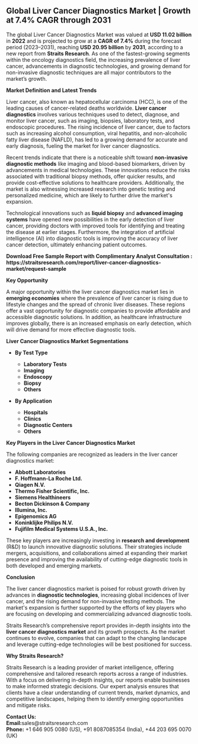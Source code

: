 <h2 data-start="" data-end="">Global Liver Cancer Diagnostics Market | Growth at 7.4% CAGR through 2031</h2>
<p data-start="" data-end="">The global <a>Liver Cancer Diagnostics Market</a>&nbsp;was valued at <strong data-start="" data-end="">USD 11.02 billion</strong> in <strong data-start="" data-end="">2022</strong> and is projected to grow at a <strong data-start="" data-end="">CAGR of 7.4%</strong> during the forecast period (2023&ndash;2031), reaching <strong data-start="" data-end="">USD 20.95 billion</strong> by <strong data-start="" data-end="">2031</strong>, according to a new report from <strong data-start="" data-end="">Straits Research</strong>. As one of the fastest-growing segments within the oncology diagnostics field, the increasing prevalence of liver cancer, advancements in diagnostic technologies, and growing demand for non-invasive diagnostic techniques are all major contributors to the market&rsquo;s growth.</p>
<p data-start="" data-end=""><strong data-start="" data-end="">Market Definition and Latest Trends</strong></p>
<p data-start="" data-end="">Liver cancer, also known as hepatocellular carcinoma (HCC), is one of the leading causes of cancer-related deaths worldwide. <strong data-start="" data-end="">Liver cancer diagnostics</strong> involves various techniques used to detect, diagnose, and monitor liver cancer, such as imaging, biopsies, laboratory tests, and endoscopic procedures. The rising incidence of liver cancer, due to factors such as increasing alcohol consumption, viral hepatitis, and non-alcoholic fatty liver disease (NAFLD), has led to a growing demand for accurate and early diagnosis, fueling the market for liver cancer diagnostics.</p>
<p data-start="" data-end="">Recent trends indicate that there is a noticeable shift toward <strong data-start="" data-end="">non-invasive diagnostic methods</strong> like imaging and blood-based biomarkers, driven by advancements in medical technologies. These innovations reduce the risks associated with traditional biopsy methods, offer quicker results, and provide cost-effective solutions to healthcare providers. Additionally, the market is also witnessing increased research into genetic testing and personalized medicine, which are likely to further drive the market's expansion.</p>
<p data-start="" data-end="">Technological innovations such as <strong data-start="" data-end="">liquid biopsy</strong> and <strong data-start="" data-end="">advanced imaging systems</strong> have opened new possibilities in the early detection of liver cancer, providing doctors with improved tools for identifying and treating the disease at earlier stages. Furthermore, the integration of artificial intelligence (AI) into diagnostic tools is improving the accuracy of liver cancer detection, ultimately enhancing patient outcomes.</p>
<p data-start="" data-end=""><strong>Download Free Sample Report with&nbsp;Complimentary Analyst Consultation : <a>https://straitsresearch.com/report/liver-cancer-diagnostics-market/request-sample</a><br /></strong></p>
<p data-start="" data-end=""><strong data-start="" data-end="">Key Opportunity</strong></p>
<p data-start="" data-end="">A major opportunity within the liver cancer diagnostics market lies in <strong data-start="" data-end="">emerging economies</strong> where the prevalence of liver cancer is rising due to lifestyle changes and the spread of chronic liver diseases. These regions offer a vast opportunity for diagnostic companies to provide affordable and accessible diagnostic solutions. In addition, as healthcare infrastructure improves globally, there is an increased emphasis on early detection, which will drive demand for more effective diagnostic tools.</p>
<p data-start="" data-end=""><strong data-start="" data-end="">Liver Cancer Diagnostics Market Segmentations</strong></p>
<ul data-start="" data-end="">
<li data-start="" data-end="">
<p data-start="" data-end=""><strong data-start="" data-end="">By Test Type</strong></p>
<ul data-start="" data-end="">
<li data-start="" data-end=""><strong data-start="" data-end="">Laboratory Tests</strong></li>
<li data-start="" data-end=""><strong data-start="" data-end="">Imaging</strong></li>
<li data-start="" data-end=""><strong data-start="" data-end="">Endoscopy</strong></li>
<li data-start="" data-end=""><strong data-start="" data-end="">Biopsy</strong></li>
<li data-start="" data-end=""><strong data-start="" data-end="">Others</strong></li>
</ul>
</li>
<li data-start="" data-end="">
<p data-start="" data-end=""><strong data-start="" data-end="">By Application</strong></p>
<ul data-start="" data-end="">
<li data-start="" data-end=""><strong data-start="" data-end="">Hospitals</strong></li>
<li data-start="" data-end=""><strong data-start="" data-end="">Clinics</strong></li>
<li data-start="" data-end=""><strong data-start="" data-end="">Diagnostic Centers</strong></li>
<li data-start="" data-end=""><strong data-start="" data-end="">Others</strong></li>
</ul>
</li>
</ul>
<p data-start="" data-end=""><strong data-start="" data-end="">Key Players in the Liver Cancer Diagnostics Market</strong></p>
<p data-start="" data-end="">The following companies are recognized as leaders in the liver cancer diagnostics market:</p>
<ul data-start="" data-end="">
<li data-start="" data-end=""><strong data-start="" data-end="">Abbott Laboratories</strong></li>
<li data-start="" data-end=""><strong data-start="" data-end="">F. Hoffmann-La Roche Ltd.</strong></li>
<li data-start="" data-end=""><strong data-start="" data-end="">Qiagen N.V.</strong></li>
<li data-start="" data-end=""><strong data-start="" data-end="">Thermo Fisher Scientific, Inc.</strong></li>
<li data-start="" data-end=""><strong data-start="" data-end="">Siemens Healthineers</strong></li>
<li data-start="" data-end=""><strong data-start="" data-end="">Becton Dickinson &amp; Company</strong></li>
<li data-start="" data-end=""><strong data-start="" data-end="">Illumina, Inc.</strong></li>
<li data-start="" data-end=""><strong data-start="" data-end=""><a target="" rel="" data-start="" data-end="">Epigenomics AG</a></strong></li>
<li data-start="" data-end=""><strong data-start="" data-end="">Koninklijke Philips N.V.</strong></li>
<li data-start="" data-end=""><strong data-start="" data-end="">Fujifilm Medical Systems U.S.A., Inc.</strong></li>
</ul>
<p data-start="" data-end="">These key players are increasingly investing in <strong data-start="" data-end="">research and development</strong> (R&amp;D) to launch innovative diagnostic solutions. Their strategies include mergers, acquisitions, and collaborations aimed at expanding their market presence and improving the availability of cutting-edge diagnostic tools in both developed and emerging markets.</p>
<p data-start="" data-end=""><strong data-start="" data-end="">Conclusion</strong></p>
<p data-start="" data-end="">The liver cancer diagnostics market is poised for robust growth driven by advances in <strong data-start="" data-end="">diagnostic technologies</strong>, increasing global incidences of liver cancer, and the rising demand for non-invasive testing methods. The market's expansion is further supported by the efforts of key players who are focusing on developing and commercializing advanced diagnostic tools.</p>
<p data-start="" data-end="">Straits Research&rsquo;s comprehensive report provides in-depth insights into the <strong data-start="" data-end="">liver cancer diagnostics market</strong> and its growth prospects. As the market continues to evolve, companies that can adapt to the changing landscape and leverage cutting-edge technologies will be best positioned for success.</p>
<p data-start="" data-end=""><strong data-start="" data-end="">Why Straits Research?</strong></p>
<p data-start="" data-end="">Straits Research is a leading provider of market intelligence, offering comprehensive and tailored research reports across a range of industries. With a focus on delivering in-depth insights, our reports enable businesses to make informed strategic decisions. Our expert analysis ensures that clients have a clear understanding of current trends, market dynamics, and competitive landscapes, helping them to identify emerging opportunities and mitigate risks.</p>
<p data-start="" data-end=""><strong data-start="" data-end="">Contact Us:</strong><br data-start="" data-end="" /><strong data-start="" data-end="">Email:</strong><a rel="" data-start="" data-end="">sales@straitsresearch.com</a><br data-start="" data-end="" /><strong data-start="" data-end="">Phone:</strong> +1 646 905 0080 (US), +91 8087085354 (India), +44 203 695 0070 (UK)</p>
